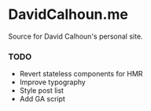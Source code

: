 # DavidCalhoun.me

Source for David Calhoun's personal site.

### TODO
- Revert stateless components for HMR
- Improve typography
- Style post list
- Add GA script
